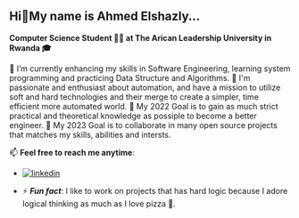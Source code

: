 ## Hi👋My name is Ahmed Elshazly...

**Computer Science Student 🧑‍💻 at The Arican Leadership University in Rwanda 🎓**


🌱 I’m currently enhancing my skills in Software Engineering, learning system programming and practicing Data Structure and Algorithms.
🌠 I'm passionate and enthusiast about automation, and have a mission to utilize soft and hard technologies and their merge to create a simpler, time efficient more automated world.
🥅 My 2022 Goal is to gain as much strict practical and theoretical knowledge as possiple to become a better engineer.
🥅 My 2023 Goal is to collaborate in many open source projects that matches my skills, abilities and intersts.


📫 **Feel free to reach me anytime**:
  - [![linkedin](https://img.shields.io/badge/linkedin-0A66C2?style=for-the-badge&logo=linkedin&logoColor=white)](https://www.linkedin.com/)

- ⚡ ***Fun fact***: I like to work on projects that has hard logic because I adore logical thinking as much as I love pizza 🍕.

